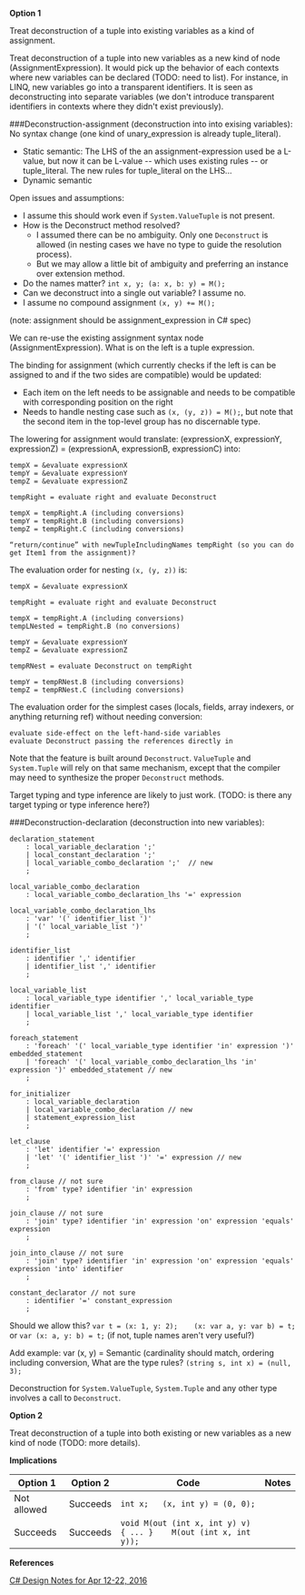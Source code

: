 

**Option 1**

Treat deconstruction of a tuple into existing variables as a kind of assignment.

Treat deconstruction of a tuple into new variables as a new kind of node (AssignmentExpression). 
It would pick up the behavior of each contexts where new variables can be declared (TODO: need to list). For instance, in LINQ, new variables go into a transparent identifiers.
It is seen as deconstructing into separate variables (we don't introduce transparent identifiers in contexts where they didn't exist previously).

###Deconstruction-assignment (deconstruction into into exising variables):
No syntax change (one kind of unary_expression is already tuple_literal).

- Static semantic: The LHS of the an assignment-expression used be a L-value, but now it can be L-value -- which uses existing rules -- or tuple_literal. The new rules for tuple_literal on the LHS...
- Dynamic semantic

Open issues and assumptions:

- I assume this should work even if `System.ValueTuple` is not present.
- How is the Deconstruct method resolved? 
    - I assumed there can be no ambiguity. Only one `Deconstruct` is allowed (in nesting cases we have no type to guide the resolution process).
    - But we may allow a little bit of ambiguity and preferring an instance over extension method.
- Do the names matter? `int x, y; (a: x, b: y) = M();`
- Can we deconstruct into a single out variable? I assume no.
- I assume no compound assignment `(x, y) += M();`


(note: assignment should be assignment_expression in C# spec)

We can re-use the existing assignment syntax node (AssignmentExpression). What is on the left is a tuple expression.

The binding for assignment (which currently checks if the left is can be assigned to and if the two sides are compatible) would be updated:
- Each item on the left needs to be assignable and needs to be compatible with corresponding position on the right
- Needs to handle nesting case such as `(x, (y, z)) = M();`, but note that the second item in the top-level group has no discernable type.

The lowering for assignment would translate: (expressionX, expressionY, expressionZ) = (expressionA, expressionB, expressionC) into:
```
tempX = &evaluate expressionX
tempY = &evaluate expressionY
tempZ = &evaluate expressionZ

tempRight = evaluate right and evaluate Deconstruct

tempX = tempRight.A (including conversions)
tempY = tempRight.B (including conversions)
tempZ = tempRight.C (including conversions)

“return/continue” with newTupleIncludingNames tempRight (so you can do get Item1 from the assignment)?
```

The evaluation order for nesting `(x, (y, z))` is:
```
tempX = &evaluate expressionX

tempRight = evaluate right and evaluate Deconstruct

tempX = tempRight.A (including conversions)
tempLNested = tempRight.B (no conversions)

tempY = &evaluate expressionY
tempZ = &evaluate expressionZ

tempRNest = evaluate Deconstruct on tempRight

tempY = tempRNest.B (including conversions)
tempZ = tempRNest.C (including conversions)

```

The evaluation order for the simplest cases (locals, fields, array indexers, or anything returning ref) without needing conversion:
```
evaluate side-effect on the left-hand-side variables
evaluate Deconstruct passing the references directly in
```

Note that the feature is built around `Deconstruct`. `ValueTuple` and `System.Tuple` will rely on that same mechanism, except that the compiler may need to synthesize the proper `Deconstruct` methods.

Target typing and type inference are likely to just work. (TODO: is there any target typing or type inference here?)


###Deconstruction-declaration (deconstruction into new variables):

```ANTLR
declaration_statement
    : local_variable_declaration ';'
    | local_constant_declaration ';'
    | local_variable_combo_declaration ';'  // new
    ;

local_variable_combo_declaration
    : local_variable_combo_declaration_lhs '=' expression
    
local_variable_combo_declaration_lhs
    : 'var' '(' identifier_list ')'
    | '(' local_variable_list ')'
    ;
    
identifier_list
    : identifier ',' identifier
    | identifier_list ',' identifier
    ;

local_variable_list
    : local_variable_type identifier ',' local_variable_type identifier
    | local_variable_list ',' local_variable_type identifier
    ;
    
foreach_statement
    : 'foreach' '(' local_variable_type identifier 'in' expression ')' embedded_statement
    | 'foreach' '(' local_variable_combo_declaration_lhs 'in' expression ')' embedded_statement // new
    ;
    
for_initializer
    : local_variable_declaration
    | local_variable_combo_declaration // new
    | statement_expression_list
    ;

let_clause
    : 'let' identifier '=' expression
    | 'let' '(' identifier_list ')' '=' expression // new
    ;
    
from_clause // not sure
    : 'from' type? identifier 'in' expression
    ;
    
join_clause // not sure
    : 'join' type? identifier 'in' expression 'on' expression 'equals' expression
    ;

join_into_clause // not sure
    : 'join' type? identifier 'in' expression 'on' expression 'equals' expression 'into' identifier
    ;

constant_declarator // not sure
    : identifier '=' constant_expression
    ;
```

Should we allow this?
`var t = (x: 1, y: 2);    (x: var a, y: var b) = t;`
or `var (x: a, y: b) = t;`
(if not, tuple names aren't very useful?)

Add example: var (x, y) = 
Semantic (cardinality should match, ordering including conversion, 
What are the type rules? `(string s, int x) = (null, 3);`

Deconstruction for `System.ValueTuple`, `System.Tuple` and any other type involves a call to `Deconstruct`.

**Option 2**

Treat deconstruction of a tuple into both existing or new variables as a new kind of node (TODO: more details).


**Implications**

| Option 1 | Option 2 | Code | Notes |
| -------- | -------- | ---- | ----- |
| Not allowed | Succeeds | `int x;   (x, int y) = (0, 0);` | |
| Succeeds | Succeeds | `void M(out (int x, int y) v) { ... }    M(out (int x, int y));` | |

**References**

[C# Design Notes for Apr 12-22, 2016](https://github.com/dotnet/roslyn/issues/11031)
